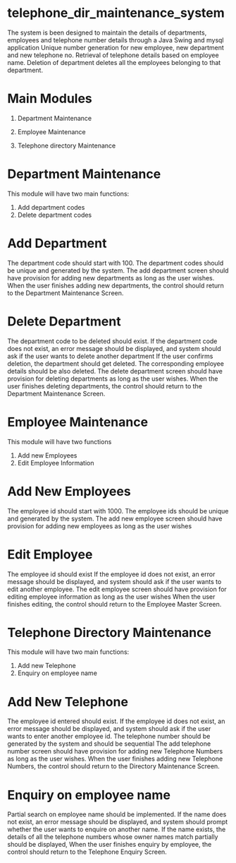 telephone_dir_maintenance_system
================================


The system is been designed to maintain the details of departments, employees and telephone number details through a Java Swing and mysql application 
Unique number generation for new employee, new department and new telephone no. Retrieval of telephone details based on employee name. Deletion of department deletes all the employees belonging to that department.

Main Modules
============


1. Department Maintenance

2. Employee Maintenance

3. Telephone directory Maintenance




Department Maintenance
======================

This module will have two main functions:

1. Add department codes
2. Delete department codes

Add Department
==============

The department code should start with 100.
The department codes should be unique and generated by the system.
The add department screen should have provision for adding new departments as long as the user wishes.
When the user finishes adding new departments, the control should return to the Department Maintenance Screen.

Delete Department
=================

The department code to be deleted should exist.
If the department code does not exist, an error message should be displayed, and system should ask if the user wants to delete another department
If the user confirms deletion, the department should get deleted. The corresponding employee details should be also deleted.
The delete department screen should have provision for deleting departments as long as the user wishes.
When the user finishes deleting departments, the control should return to the Department Maintenance Screen.


Employee Maintenance
====================

This module will have two functions

1. Add new Employees
2. Edit Employee Information


Add New Employees
=================

The employee id should start with 1000.
The employee ids should be unique and generated by the system.
The add new employee screen should have provision for adding new employees as long as the user wishes


Edit Employee
=============

The employee id should exist
If the employee id does not exist,  an error message should be displayed, and system should ask if the user wants to edit another employee.
The edit employee screen should have provision for editing employee information as long as the user wishes
When the user finishes editing,  the control should return to the Employee Master Screen.

Telephone Directory Maintenance
===============================

This module will have two main functions:

1. Add new Telephone
2. Enquiry on employee name


Add New Telephone
=================

The employee id entered should exist.
If the employee id does not exist,   an error message should be displayed, and system should ask if the user wants to enter another employee id.
The telephone number should be generated by the system and should be sequential
The add telephone number screen should have provision for adding new Telephone Numbers as long as the user wishes.
When the user finishes adding new Telephone Numbers,  the control should return to the Directory Maintenance Screen.


Enquiry on employee name
========================

Partial search on employee name should be implemented.
If the name does not exist,  an error message should be displayed,  and system should prompt whether the user wants to enquire on another name.
If the name exists,  the details of all the telephone numbers whose owner names
match partially should be displayed,
When the user finishes enquiry by employee,  the control should return to the Telephone Enquiry Screen.

